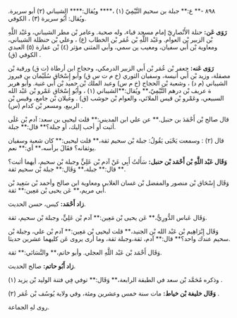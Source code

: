 ٨٩٨ -** ع:** جبلة بن سحيم التَّيْمِيّ (١) ،**** ويُقال:**** الشيباني (٢) أبو سريرة. ويُقال: أَبُو سريرة (٣) ، الكوفي.

**رَوَى عَن:** حنلة الأَنْصارِيّ إمام مسجد قباء، وله صحبة. وعامر بْن مطر الشيباني، وعَبْد اللَّهِ بْن الزبير بْن العوام. وعَبْد اللَّهِ بْن عُمَر بْن الخطاب (ع) ، وعلي بْن حنظلة الشيباني، ومعاوية بْن أَبي سفيان، ومغيب ين سمي، وأبي المثنى مؤثر (٤) بْن عفازة (٥) العبدي الكوفي (ق) .

**رَوَى عَنه:** جعفر بْن عُمَر بْن أَبي الزبير الدرمكي، وحجاج ابن أرطاة (ت ق) ورقبة بْن مصقلة، وزيد بْن أَبي أنيسة، وسفيان الثوري (خ م ت س ق) وأبو إِسْحَاق سُلَيْمان بن فيروز الشيباني (م د) ، وشعبة بْن الحجاج (خ م س) وعبد الملك بْن حميد بْن أَبي غنية. وأبو هرير ة عريف بْن درهم التَّيْمِيّ،** ويُقال:**الشيباني (١) ، وأَبُو إِسْحَاق عَمْرو بْن عَبْد الله السبيعي، وعَمْرو بْن قيس الملائي، والعوام بْن حوشب (ق) . وغيلان بْن جامع، وقيس بْن الربيع، ومسعر بْن كدام (س) .

قال صالح بْن أَحْمَدَ بن حنبل.** عن علي ابن المديني:** قلت ليحيى بن سعد: آدم بْن عَلَى أثبت أو أحب إليك، أو جبلة؟** قال:** جبلة.

قال (٢) : وسمعت يَحْيَى يَقُولُ: جبلة بْن سحيم ثقة،** قلت ليحيى:** كان شعبة وسفيان يوثقانه؟ فقَالَ برأسه،** أي:** نعم.

**وَقَال عَبْد اللَّهِ بْن أَحْمَد بْن حنبل:** سَأَلتُ أَبِي عَنْ آدم بْن عَلِيٍّ وجبلة بْن سحيم، أيهما أثبت؟** قال:** جبلة،** وَقَال:** جبلة بْن سحيم ثقة.

وَقَال إِسْحَاق بْن منصور والمفضل بْن غسان الغلابي ومعاوية ابن صالح وأحمد بْن سَعِيد بْن أَبي مريم،** عَن يحيى بْن مَعِين:** ثقة.

**زاد أَحْمَد:** كيس، حسن الحديث.

وَقَال عَباس الدُّورِيُّ،** عَن يحيى بْن مَعِين:** آدم بْن عَلِيٍّ، وجبلة بْن سحيم، ثقة.

وَقَال إِبْرَاهِيم بْن عَبْد الله بْن الجنيد،** قلت ليحيى بْن مَعِين:** آدم بْن علي، وجبلة بْن سحيم عندك واحد؟** قال:** آدم، ثقة،وجبلة ثقة، وما أرى يروى عَن كليهما عشرين حديثا.

وَقَال أَحْمَد بْن عَبْد اللَّهِ العجلي. وأبو حاتم،** والنَّسَائي:** ثقة.

**زاد أَبُو حاتم:** صالح الحديث.

وذكره مُحَمَّد بْن سعد في الطبقة الرابعة،** وَقَال:** توفي فِي فتنة الوليد بْن يزيد (١) .

**وَقَال خليفة بْن خياط:** مات سنة خمس وعشرين ومئة، وفي ولاية يُوسُف بْن عُمَر (٢) .

روى لهِ الجماعة.
